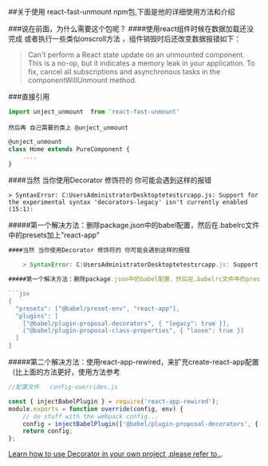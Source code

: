 ##关于使用 react-fast-unmount  npm包,下面是他的详细使用方法和介绍 
    
###说在前面，为什么需要这个包呢？
####使用react组件时候在数据加载还没完成 或者执行一些类似onscroll方法 ，组件销毁时后还改变数据报错如下：
   > Can't perform a React state update on an unmounted component. 
   > This is a no-op, but it indicates a memory leak in your application. 
   > To fix, cancel all subscriptions and asynchronous tasks in the componentWillUnmount method.

###直接引用
```jsx
import unject_unmount  from 'react-fast-unmount'
```
    然后再 自己需要的类上 @unject_unmount
```jsx
@unject_unmount
class Home extends PureComponent {
    ....
}
```
####当然 当你使用Decorator 修饰符的 你可能会遇到这样的报错

    > SyntaxError: C:UsersAdministratorDesktoptetestsrcapp.js: Support for the experimental syntax 'decorators-legacy' isn't currently enabled (15:1):

#####第一个解决方法：删除package.json中的babel配置，然后在.babelrc文件中的presets加上"react-app"
```jsx
####当然 当你使用Decorator 修饰符的 你可能会遇到这样的报错

    > SyntaxError: C:UsersAdministratorDesktoptetestsrcapp.js: Support for the experimental syntax 'decorators-legacy' isn't currently enabled..

#####第一个解决方法：删除package.json中的babel配置，然后在.babelrc文件中的presets加上"react-app"

```jsx
{
  "presets": ["@babel/preset-env", "react-app"],
  "plugins": [
    ["@babel/plugin-proposal-decorators", { "legacy": true }],
    ["@babel/plugin-proposal-class-properties", { "loose": true }]
  ]
}
```
#####第二个解决方法：使用react-app-rewired，来扩充create-react-app配置（比上面的方法更好，使用方法参考
```jsx
//配置文件   config-overrides.js

const { injectBabelPlugin } = require('react-app-rewired');
module.exports = function override(config, env) {
    // do stuff with the webpack config...
    config = injectBabelPlugin(['@babel/plugin-proposal-decorators', { "legacy": true }], config)   //{ "legacy": true }一定不能掉，否则报错
    return config;
};
```
[Learn how to use Decorator in your own project ,please refer to..](https://reactjs.org/docs/getting-started.html).






